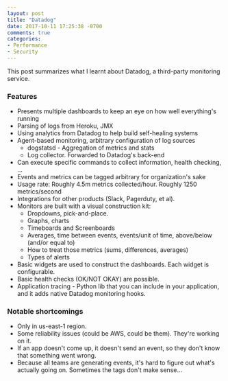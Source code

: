 ```yaml
---
layout: post
title: "Datadog"
date: 2017-10-11 17:25:38 -0700
comments: true
categories: 
- Performance
- Security
---
```


This post summarizes what I learnt about Datadog, a third-party monitoring service.

<!--more-->

### Features

* Presents multiple dashboards to keep an eye on how well everything's running
* Parsing of logs from Heroku, JMX
* Using analytics from Datadog to help build self-healing systems
* Agent-based monitoring, arbitrary configuration of log sources
  * dogstatsd - Aggregation of metrics and stats
  * Log collector. Forwarded to Datadog's back-end
* Can execute specific commands to collect information, health checking, ...
* Events and metrics can be tagged arbitrary for organization's sake
* Usage rate: Roughly 4.5m metrics collected/hour. Roughly 1250 metrics/second
* Integrations for other products (Slack, Pagerduty, et al).
* Monitors are built with a visual construction kit: 
  * Dropdowns, pick-and-place.
  * Graphs, charts
  * Timeboards and Screenboards
  * Averages, time between events, events/unit of time, above/below (and/or equal to)
  * How to treat those metrics (sums, differences, averages)
  * Types of alerts
* Basic widgets are used to construct the dashboards. Each widget is configurable.
* Basic health checks (OK/NOT OKAY) are possible.
* Application tracing - Python lib that you can include in your application, and it adds native Datadog monitoring hooks.

### Notable shortcomings

* Only in us-east-1 region.
* Some reliability issues (could be AWS, could be them). They're working on it.
* If an app doesn't come up, it doesn't send an event, so they don't know that something went wrong.
* Because all teams are generating events, it's hard to figure out what's actually going on. Sometimes the tags don't make sense...
